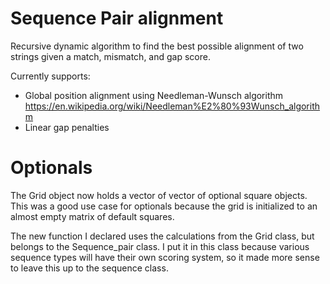 # Sequence Pair alignment 

Recursive dynamic algorithm to find the best possible alignment of two strings given a match, mismatch, and gap score. 

Currently supports: 
- Global position alignment using Needleman-Wunsch algorithm
https://en.wikipedia.org/wiki/Needleman%E2%80%93Wunsch_algorithm
- Linear gap penalties 

# Optionals

The Grid object now holds a vector of vector of optional square objects. 
This was a good use case for optionals because the grid is initialized to an almost empty 
matrix of default squares. 

The new function I declared uses the calculations from the Grid class, but belongs to the Sequence_pair
class. I put it in this class because various sequence types will have their own scoring system, 
so it made more sense to leave this up to the sequence class. 